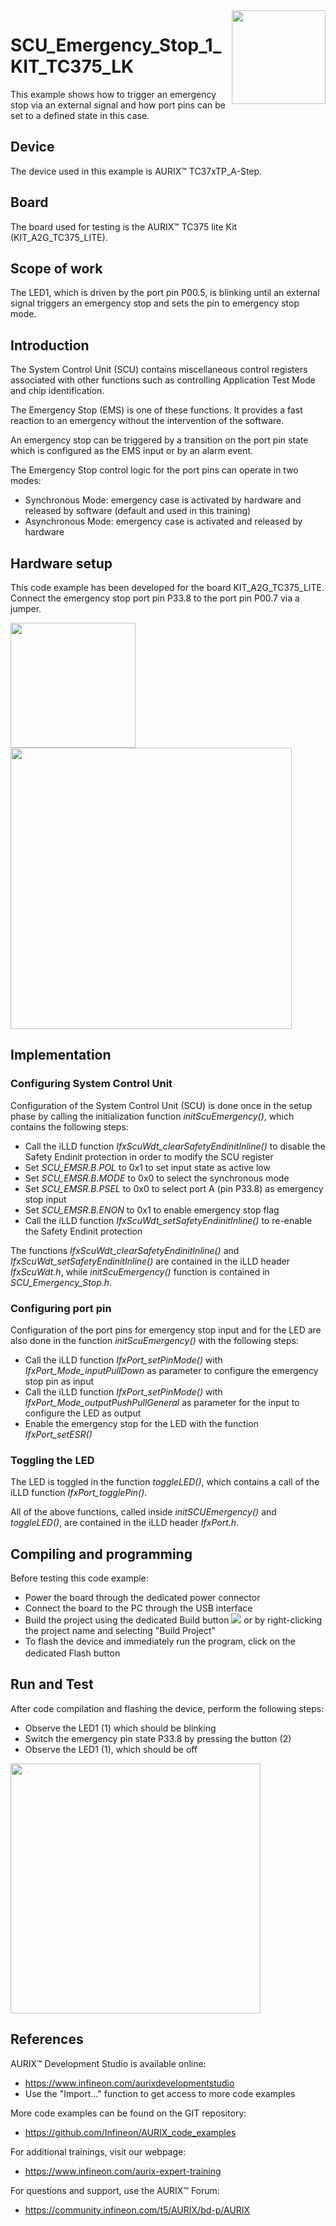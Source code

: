 <img src="./Images/IFX_LOGO_600.gif" align="right" width="150" />  

# SCU_Emergency_Stop_1_KIT_TC375_LK
This example shows how to trigger an emergency stop via an external signal and how port pins can be set to a defined state in this case.

## Device  
The device used in this example is AURIX&trade; TC37xTP_A-Step.

## Board  
The board used for testing is the AURIX&trade; TC375 lite Kit (KIT_A2G_TC375_LITE).

## Scope of work  
The LED1, which is driven by the port pin P00.5, is blinking until an external signal triggers an emergency stop and sets the pin to emergency stop mode.

## Introduction  
The System Control Unit (SCU) contains miscellaneous control registers associated with other functions such as controlling Application Test Mode and chip identification.

The Emergency Stop (EMS) is one of these functions. It provides a fast reaction to an emergency without the intervention of the software.

An emergency stop can be triggered by a transition on the port pin state which is configured as the EMS input or by an alarm event.

The Emergency Stop control logic for the port pins can operate in two modes:
- Synchronous Mode: emergency case is activated by hardware and released by software (default and used in this training)
- Asynchronous Mode: emergency case is activated and released by hardware

## Hardware setup  
This code example has been developed for the board KIT_A2G_TC375_LITE.
Connect the emergency stop port pin P33.8 to the port pin P00.7 via a jumper.

<img src="./Images/Used_Pins.png" width="200" />
<img src="./Images/TC375_LITE_KIT_Bottom_View.png" width="450" />  

## Implementation  

### Configuring System Control Unit
Configuration of the System Control Unit (SCU) is done once in the setup phase by calling the initialization function *initScuEmergency()*, which contains the following steps:
- Call the iLLD function *IfxScuWdt_clearSafetyEndinitInline()* to disable the Safety Endinit protection in order to modify the SCU register
- Set *SCU_EMSR.B.POL* to 0x1 to set input state as active low
- Set *SCU_EMSR.B.MODE* to 0x0 to select the synchronous mode
- Set *SCU_EMSR.B.PSEL* to 0x0 to select port A (pin P33.8) as emergency stop input
- Set *SCU_EMSR.B.ENON* to 0x1 to enable emergency stop flag
- Call the iLLD function *IfxScuWdt_setSafetyEndinitInline()* to re-enable the Safety Endinit protection

The functions *IfxScuWdt_clearSafetyEndinitInline()* and *IfxScuWdt_setSafetyEndinitInline()* are contained in the iLLD header *IfxScuWdt.h*, while *initScuEmergency()* function is contained in *SCU_Emergency_Stop.h*.

### Configuring port pin
Configuration of the port pins for emergency stop input and for the LED are also done in the function *initScuEmergency()* with the following steps:
- Call the iLLD function *IfxPort_setPinMode()* with *IfxPort_Mode_inputPullDown* as parameter to configure the emergency stop pin as input
- Call the iLLD function *IfxPort_setPinMode()* with *IfxPort_Mode_outputPushPullGeneral* as parameter for the input to configure the LED as output
- Enable the emergency stop for the LED with the function *IfxPort_setESR()*

### Toggling the LED
The LED is toggled in the function *toggleLED()*, which contains a call of the iLLD function *IfxPort_togglePin()*.

All of the above functions, called inside *initSCUEmergency()* and *toggleLED()*, are contained in the iLLD header *IfxPort.h*.

## Compiling and programming  
Before testing this code example:  
- Power the board through the dedicated power connector
- Connect the board to the PC through the USB interface  
- Build the project using the dedicated Build button <img src="./Images/build_activeproj.gif" /> or by right-clicking the project name and selecting "Build Project"  
- To flash the device and immediately run the program, click on the dedicated Flash button <img src="./Images/Widget_Flash.png" width="16"/>

## Run and Test
After code compilation and flashing the device, perform the following steps:
- Observe the LED1 (1) which should be blinking
- Switch the emergency pin state P33.8 by pressing the button (2)
- Observe the LED1 (1), which should be off

<img src="./Images/TC375_LITE_KIT_Top_View_Run_and_Test.png" width="400" />  

## References  

AURIX&trade; Development Studio is available online:  
- <https://www.infineon.com/aurixdevelopmentstudio>  
- Use the "Import..." function to get access to more code examples  

More code examples can be found on the GIT repository:  
- <https://github.com/Infineon/AURIX_code_examples>  

For additional trainings, visit our webpage:  
- <https://www.infineon.com/aurix-expert-training>  

For questions and support, use the AURIX&trade; Forum:  
- <https://community.infineon.com/t5/AURIX/bd-p/AURIX>  